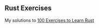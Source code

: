 ## Rust Exercises
My solutions to [100 Exercises to Learn Rust](https://github.com/mainmatter/100-exercises-to-learn-rust)
